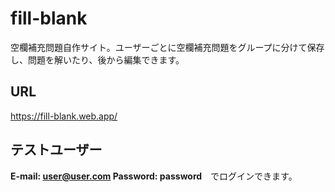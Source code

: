 # fill-blank

空欄補充問題自作サイト。ユーザーごとに空欄補充問題をグループに分けて保存し、問題を解いたり、後から編集できます。

## URL

https://fill-blank.web.app/

## テストユーザー

**E-mail: user@user.com Password: password**　でログインできます。

